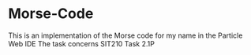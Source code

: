 # Morse-Code
This is an implementation of the Morse code for my name in the Particle Web IDE
The task concerns SIT210 Task 2.1P
